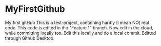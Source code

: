 # MyFirstGithub
My first gitHub
This is a test-project, containing hardly (I mean NO) real code.
This code is edited in the "Feature 1" branch.
Now edit in the cloud, while committing locally too.
Edit this locally and do a local commit.
Editted through Github Desktop.
